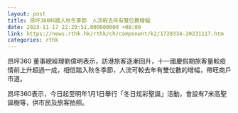 ```yaml
---
layout: post
title: 昂坪360料踏入秋冬季節　人流較去年有雙位數增幅
date: 2023-11-17 22:29:51.000000000 +08:00
link: https://news.rthk.hk/rthk/ch/component/k2/1728334-20231117.htm
categories: rthk
---
```


昂坪360 董事總經理劉偉明表示，訪港旅客逐漸回升，十一國慶假期旅客量較疫情前上升超過一成，相信踏入秋冬季節，人流可較去年有雙位數的增幅，帶旺商戶市道。

昂坪360表示，今日起至明年1月1日舉行「冬日炫彩聖誕」活動，會設有7米高聖誕樹等，供市民及旅客拍照。
